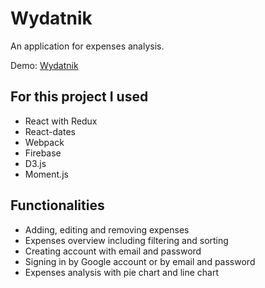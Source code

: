 # Wydatnik

An application for expenses analysis.

Demo: [Wydatnik](https://wjola.github.io/wydatnik)

## For this project I used
* React with Redux
* React-dates
* Webpack
* Firebase
* D3.js
* Moment.js

## Functionalities
* Adding, editing and removing expenses
* Expenses overview including filtering and sorting
* Creating account with email and password
* Signing in by Google account or by email and password
* Expenses analysis with pie chart and line chart
